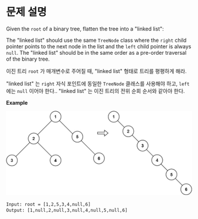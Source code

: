# 문제 설명

Given the `root` of a binary tree, flatten the tree into a "linked list":

The "linked list" should use the same `TreeNode` class where the `right` child pointer points to the next node in the list and the `left` child pointer is always `null`.
The "linked list" should be in the same order as a pre-order traversal of the binary tree.

이진 트리 `root` 가 매개변수로 주어질 때, "linked list" 형태로 트리를 평평하게 해라.

"linked list" 는 `right` 자식 포인트에 동일한 `TreeNode` 클래스를 사용해야 하고, `left` 에는 `null` 이어야 한다.. "linked list" 는 이진 트리의 전위 순회 순서와 같아야 한다.

**Example**

![Alt text](image.png)

```
Input: root = [1,2,5,3,4,null,6]
Output: [1,null,2,null,3,null,4,null,5,null,6]
```